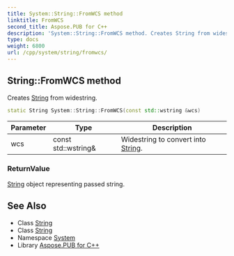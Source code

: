 ```yaml
---
title: System::String::FromWCS method
linktitle: FromWCS
second_title: Aspose.PUB for C++
description: 'System::String::FromWCS method. Creates String from widestring in C++.'
type: docs
weight: 6800
url: /cpp/system/string/fromwcs/
---
```

## String::FromWCS method


Creates [String](../) from widestring.

```cpp
static String System::String::FromWCS(const std::wstring &wcs)
```


| Parameter | Type | Description |
| --- | --- | --- |
| wcs | const std::wstring\& | Widestring to convert into [String](../). |

### ReturnValue

[String](../) object representing passed string.

## See Also

* Class [String](../)
* Class [String](../)
* Namespace [System](../../)
* Library [Aspose.PUB for C++](../../../)
